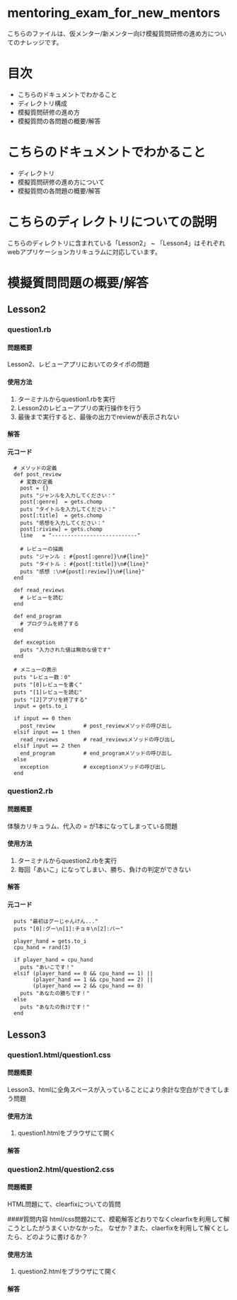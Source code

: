 # mentoring_exam_for_new_mentors

こちらのファイルは、仮メンター/新メンター向け模擬質問研修の進め方についてのナレッジです。

# 目次
+ こちらのドキュメントでわかること
+ ディレクトリ構成
+ 模擬質問研修の進め方
+ 模擬質問の各問題の概要/解答

# こちらのドキュメントでわかること
+ ディレクトリ
+ 模擬質問研修の進め方について
+ 模擬質問の各問題の概要/解答


# こちらのディレクトリについての説明

こちらのディレクトリに含まれている「Lesson2」 ~ 「Lesson4」はそれぞれwebアプリケーションカリキュラムに対応しています。

# 模擬質問問題の概要/解答

## Lesson2

### question1.rb

#### 問題概要
Lesson2、レビューアプリにおいてのタイポの問題


#### 使用方法
1. ターミナルからquestion1.rbを実行
2. Lesson2のレビューアプリの実行操作を行う
3. 最後まで実行すると、最後の出力でreviewが表示されない


#### 解答



#### 元コード

```
  # メソッドの定義
  def post_review
    # 変数の定義
    post = {}
    puts "ジャンルを入力してください："
    post[:genre]  = gets.chomp
    puts "タイトルを入力してください："
    post[:title]  = gets.chomp
    puts "感想を入力してください："
    post[:riview] = gets.chomp
    line   = "---------------------------"

    # レビューの描画
    puts "ジャンル : #{post[:genre]}\n#{line}"
    puts "タイトル : #{post[:title]}\n#{line}"
    puts "感想 :\n#{post[:review]}\n#{line}"
  end

  def read_reviews
    # レビューを読む
  end

  def end_program
    # プログラムを終了する
  end

  def exception
    puts "入力された値は無効な値です"
  end

  # メニューの表示
  puts "レビュー数：0"
  puts "[0]レビューを書く"
  puts "[1]レビューを読む"
  puts "[2]アプリを終了する"
  input = gets.to_i

  if input == 0 then
    post_review         # post_reviewメソッドの呼び出し
  elsif input == 1 then
    read_reviews        # read_reviewsメソッドの呼び出し
  elsif input == 2 then
    end_program         # end_programメソッドの呼び出し
  else
    exception           # exceptionメソッドの呼び出し
  end
```

### question2.rb

#### 問題概要
体験カリキュラム、代入の = が1本になってしまっている問題


#### 使用方法
1. ターミナルからquestion2.rbを実行
2. 毎回「あいこ」になってしまい、勝ち、負けの判定ができない


#### 解答


#### 元コード

```
  puts "最初はグーじゃんけん..."
  puts "[0]:グー\n[1]:チョキ\n[2]:パー"

  player_hand = gets.to_i
  cpu_hand = rand(3)

  if player_hand = cpu_hand
    puts "あいこです！"
  elsif (player_hand == 0 && cpu_hand == 1) || 
        (player_hand == 1 && cpu_hand == 2) || 
        (player_hand == 2 && cpu_hand == 0)
    puts "あなたの勝ちです！"
  else
    puts "あなたの負けです！"
  end
```

## Lesson3

### question1.html/question1.css

#### 問題概要
Lesson3、htmlに全角スペースが入っていることにより余計な空白ができてしまう問題


#### 使用方法
1. question1.htmlをブラウザにて開く


#### 解答


### question2.html/question2.css

#### 問題概要
HTML問題にて、clearfixについての質問

####質問内容
html/css問題2にて、模範解答どおりでなくclearfixを利用して解こうとしたがうまくいかなかった。
なぜか？また、claerfixを利用して解くとしたら、どのように書けるか？


#### 使用方法
1. question2.htmlをブラウザにて開く


#### 解答


